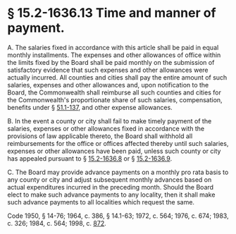 # § 15.2-1636.13 Time and manner of payment.

<p>A. The salaries fixed in accordance with this article shall be paid in equal monthly installments. The expenses and other allowances of office within the limits fixed by the Board shall be paid monthly on the submission of satisfactory evidence that such expenses and other allowances were actually incurred. All counties and cities shall pay the entire amount of such salaries, expenses and other allowances and, upon notification to the Board, the Commonwealth shall reimburse all such counties and cities for the Commonwealth's proportionate share of such salaries, compensation, benefits under § <a href='http://law.lis.virginia.gov/vacode/51.1-137/'>51.1-137</a>, and other expense allowances.</p><p>B. In the event a county or city shall fail to make timely payment of the salaries, expenses or other allowances fixed in accordance with the provisions of law applicable thereto, the Board shall withhold all reimbursements for the office or offices affected thereby until such salaries, expenses or other allowances have been paid, unless such county or city has appealed pursuant to § <a href='http://law.lis.virginia.gov/vacode/15.2-1636.8/'>15.2-1636.8</a> or § <a href='http://law.lis.virginia.gov/vacode/15.2-1636.9/'>15.2-1636.9</a>.</p><p>C. The Board may provide advance payments on a monthly pro rata basis to any county or city and adjust subsequent monthly advances based on actual expenditures incurred in the preceding month. Should the Board elect to make such advance payments to any locality, then it shall make such advance payments to all localities which request the same.</p><p>Code 1950, § 14-76; 1964, c. 386, § 14.1-63; 1972, c. 564; 1976, c. 674; 1983, c. 326; 1984, c. 564; 1998, c. <a href='http://lis.virginia.gov/cgi-bin/legp604.exe?981+ful+CHAP0872'>872</a>.</p>